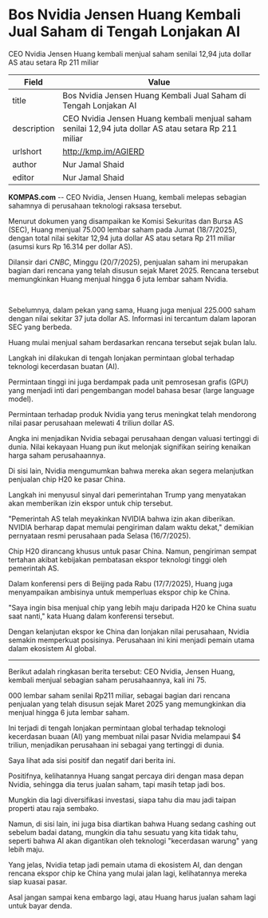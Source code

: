 # Bos Nvidia Jensen Huang Kembali Jual Saham di Tengah Lonjakan AI

CEO Nvidia Jensen Huang kembali menjual saham senilai 12,94 juta dollar AS atau setara Rp 211 miliar

| Field       | Value                                                       |
|-------------|-------------------------------------------------------------|
| title       | Bos Nvidia Jensen Huang Kembali Jual Saham di Tengah Lonjakan AI |
| description | CEO Nvidia Jensen Huang kembali menjual saham senilai 12,94 juta dollar AS atau setara Rp 211 miliar |
| urlshort    | http://kmp.im/AGIERD |
| author      | Nur Jamal Shaid |
| editor      | Nur Jamal Shaid |

**KOMPAS.com** -- CEO Nvidia, Jensen Huang, kembali melepas sebagian sahamnya di perusahaan teknologi raksasa tersebut.

Menurut dokumen yang disampaikan ke Komisi Sekuritas dan Bursa AS (SEC), Huang menjual 75.000 lembar saham pada Jumat (18/7/2025), dengan total nilai sekitar 12,94 juta dollar AS atau setara Rp 211 miliar (asumsi kurs Rp 16.314 per dollar AS).

Dilansir dari *CNBC*, Minggu (20/7/2025), penjualan saham ini merupakan bagian dari rencana yang telah disusun sejak Maret 2025. Rencana tersebut memungkinkan Huang menjual hingga 6 juta lembar saham Nvidia.

 

Sebelumnya, dalam pekan yang sama, Huang juga menjual 225.000 saham dengan nilai sekitar 37 juta dollar AS. Informasi ini tercantum dalam laporan SEC yang berbeda.

Huang mulai menjual saham berdasarkan rencana tersebut sejak bulan lalu.

Langkah ini dilakukan di tengah lonjakan permintaan global terhadap teknologi kecerdasan buatan (AI).

Permintaan tinggi ini juga berdampak pada unit pemrosesan grafis (GPU) yang menjadi inti dari pengembangan model bahasa besar (large language model).

Permintaan terhadap produk Nvidia yang terus meningkat telah mendorong nilai pasar perusahaan melewati 4 triliun dollar AS.

Angka ini menjadikan Nvidia sebagai perusahaan dengan valuasi tertinggi di dunia. Nilai kekayaan Huang pun ikut melonjak signifikan seiring kenaikan harga saham perusahaannya.

Di sisi lain, Nvidia mengumumkan bahwa mereka akan segera melanjutkan penjualan chip H20 ke pasar China.

Langkah ini menyusul sinyal dari pemerintahan Trump yang menyatakan akan memberikan izin ekspor untuk chip tersebut.

\"Pemerintah AS telah meyakinkan NVIDIA bahwa izin akan diberikan. NVIDIA berharap dapat memulai pengiriman dalam waktu dekat,\" demikian pernyataan resmi perusahaan pada Selasa (16/7/2025).

Chip H20 dirancang khusus untuk pasar China. Namun, pengiriman sempat tertahan akibat kebijakan pembatasan ekspor teknologi tinggi oleh pemerintah AS.

Dalam konferensi pers di Beijing pada Rabu (17/7/2025), Huang juga menyampaikan ambisinya untuk memperluas ekspor chip ke China.

"Saya ingin bisa menjual chip yang lebih maju daripada H20 ke China suatu saat nanti," kata Huang dalam konferensi tersebut.

Dengan kelanjutan ekspor ke China dan lonjakan nilai perusahaan, Nvidia semakin memperkuat posisinya. Perusahaan ini kini menjadi pemain utama dalam ekosistem AI global.

---
Berikut adalah ringkasan berita tersebut: CEO Nvidia, Jensen Huang, kembali menjual sebagian saham perusahaannya, kali ini 75.

000 lembar saham senilai Rp211 miliar, sebagai bagian dari rencana penjualan yang telah disusun sejak Maret 2025 yang memungkinkan dia menjual hingga 6 juta lembar saham.

 Ini terjadi di tengah lonjakan permintaan global terhadap teknologi kecerdasan buaan (AI) yang membuat nilai pasar Nvidia melampaui $4 triliun, menjadikan perusahaan ini sebagai yang tertinggi di dunia.



Saya lihat ada sisi positif dan negatif dari berita ini.

 Positifnya, kelihatannya Huang sangat percaya diri dengan masa depan Nvidia, sehingga dia terus jualan saham, tapi masih tetap jadi bos.

 Mungkin dia lagi diversifikasi investasi, siapa tahu dia mau jadi taipan properti atau raja sembako.

 Namun, di sisi lain, ini juga bisa diartikan bahwa Huang sedang cashing out sebelum badai datang, mungkin dia tahu sesuatu yang kita tidak tahu, seperti bahwa AI akan digantikan oleh teknologi "kecerdasan warung" yang lebih maju.

 Yang jelas, Nvidia tetap jadi pemain utama di ekosistem AI, dan dengan rencana ekspor chip ke China yang mulai jalan lagi, kelihatannya mereka siap kuasai pasar.

 Asal jangan sampai kena embargo lagi, atau Huang harus jualan saham lagi untuk bayar denda.

